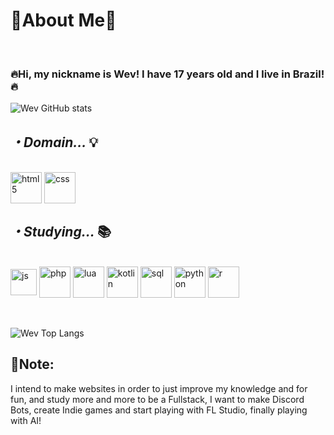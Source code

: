 <h1>🌌About Me🌌</h1>
<br>
<h3>🔥Hi, my nickname is Wev! I have 17 years old and I live in Brazil!🔥</h3>

![Wev GitHub stats](https://github-readme-stats.vercel.app/api?username=Wev237&show_icons=true&theme=tokyonight)

<h2><i>・Domain... </i>💡</h2>

<div style="display: inline block"><br/>
    <img align="center" alt="html5" width="50px" src="https://cdn.jsdelivr.net/gh/devicons/devicon@latest/icons/html5/html5-original-wordmark.svg"/>
    <img align="center" alt="css" width="50px" src="https://cdn.jsdelivr.net/gh/devicons/devicon@latest/icons/css3/css3-original-wordmark.svg"/>
</div>    
<h2><i>・Studying... </i>📚</h2>

<div style="display: inline block"><br/>
    <img align="center" alt="js" width="42px" src="https://cdn.jsdelivr.net/gh/devicons/devicon@latest/icons/javascript/javascript-original.svg"/>
    <img align="center" alt="php" width="50px" src="https://cdn.jsdelivr.net/gh/devicons/devicon@latest/icons/php/php-original.svg"/>
    <img align="center" alt="lua" width="50px" src="https://cdn.jsdelivr.net/gh/devicons/devicon@latest/icons/lua/lua-original.svg"/>
    <img align="center" alt="kotlin" width="50px" src="https://cdn.jsdelivr.net/gh/devicons/devicon@latest/icons/kotlin/kotlin-original.svg"/>
    <img align="center" alt="sql" width="50px" src="https://cdn.jsdelivr.net/gh/devicons/devicon@latest/icons/azuresqldatabase/azuresqldatabase-original.svg"/> 
    <img align="center" alt="python" width="50px" src="https://cdn.jsdelivr.net/gh/devicons/devicon@latest/icons/python/python-original.svg"/>
    <img align="center" alt="r" width="50px" src="https://cdn.jsdelivr.net/gh/devicons/devicon@latest/icons/r/r-plain.svg"/> 
</div>
<br>
<br>

![Wev Top Langs](https://github-readme-stats.vercel.app/api/top-langs/?username=Wev237&show=compact)

<h2>📃Note:</h2>
<p>I intend to make websites in order to just improve my knowledge and for fun, and study more and more to be a Fullstack, I want to make Discord Bots, create Indie games and start playing with FL Studio, finally playing with AI!</p>
<br>
